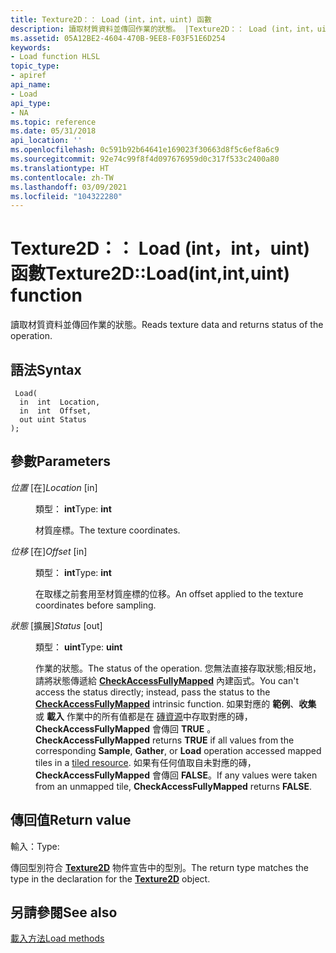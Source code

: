 ```yaml
---
title: Texture2D：： Load (int，int，uint) 函數
description: 讀取材質資料並傳回作業的狀態。 |Texture2D：： Load (int，int，uint) 函數
ms.assetid: 05A12BE2-4604-470B-9EE8-F03F51E6D254
keywords:
- Load function HLSL
topic_type:
- apiref
api_name:
- Load
api_type:
- NA
ms.topic: reference
ms.date: 05/31/2018
api_location: ''
ms.openlocfilehash: 0c591b92b64641e169023f30663d8f5c6ef8a6c9
ms.sourcegitcommit: 92e74c99f8f4d097676959d0c317f533c2400a80
ms.translationtype: HT
ms.contentlocale: zh-TW
ms.lasthandoff: 03/09/2021
ms.locfileid: "104322280"
---
```

# <a name="texture2dloadintintuint-function"></a><span data-ttu-id="11a10-105">Texture2D：： Load (int，int，uint) 函數</span><span class="sxs-lookup"><span data-stu-id="11a10-105">Texture2D::Load(int,int,uint) function</span></span>

<span data-ttu-id="11a10-106">讀取材質資料並傳回作業的狀態。</span><span class="sxs-lookup"><span data-stu-id="11a10-106">Reads texture data and returns status of the operation.</span></span>

## <a name="syntax"></a><span data-ttu-id="11a10-107">語法</span><span class="sxs-lookup"><span data-stu-id="11a10-107">Syntax</span></span>


``` syntax
 Load(
  in  int  Location,
  in  int  Offset,
  out uint Status
);
```



## <a name="parameters"></a><span data-ttu-id="11a10-108">參數</span><span class="sxs-lookup"><span data-stu-id="11a10-108">Parameters</span></span>

<dl> <dt>

<span data-ttu-id="11a10-109">*位置* \[在\]</span><span class="sxs-lookup"><span data-stu-id="11a10-109">*Location* \[in\]</span></span>
</dt> <dd>

<span data-ttu-id="11a10-110">類型： **int**</span><span class="sxs-lookup"><span data-stu-id="11a10-110">Type: **int**</span></span>

<span data-ttu-id="11a10-111">材質座標。</span><span class="sxs-lookup"><span data-stu-id="11a10-111">The texture coordinates.</span></span>

</dd> <dt>

<span data-ttu-id="11a10-112">*位移* \[在\]</span><span class="sxs-lookup"><span data-stu-id="11a10-112">*Offset* \[in\]</span></span>
</dt> <dd>

<span data-ttu-id="11a10-113">類型： **int**</span><span class="sxs-lookup"><span data-stu-id="11a10-113">Type: **int**</span></span>

<span data-ttu-id="11a10-114">在取樣之前套用至材質座標的位移。</span><span class="sxs-lookup"><span data-stu-id="11a10-114">An offset applied to the texture coordinates before sampling.</span></span>

</dd> <dt>

<span data-ttu-id="11a10-115">*狀態* \[擴展\]</span><span class="sxs-lookup"><span data-stu-id="11a10-115">*Status* \[out\]</span></span>
</dt> <dd>

<span data-ttu-id="11a10-116">類型： **uint**</span><span class="sxs-lookup"><span data-stu-id="11a10-116">Type: **uint**</span></span>

<span data-ttu-id="11a10-117">作業的狀態。</span><span class="sxs-lookup"><span data-stu-id="11a10-117">The status of the operation.</span></span> <span data-ttu-id="11a10-118">您無法直接存取狀態;相反地，請將狀態傳遞給 [**CheckAccessFullyMapped**](checkaccessfullymapped.md) 內建函式。</span><span class="sxs-lookup"><span data-stu-id="11a10-118">You can't access the status directly; instead, pass the status to the [**CheckAccessFullyMapped**](checkaccessfullymapped.md) intrinsic function.</span></span> <span data-ttu-id="11a10-119">如果對應的 **範例**、**收集** 或 **載入** 作業中的所有值都是在 [磚資源](/windows/desktop/direct3d11/direct3d-11-2-features)中存取對應的磚， **CheckAccessFullyMapped** 會傳回 **TRUE** 。</span><span class="sxs-lookup"><span data-stu-id="11a10-119">**CheckAccessFullyMapped** returns **TRUE** if all values from the corresponding **Sample**, **Gather**, or **Load** operation accessed mapped tiles in a [tiled resource](/windows/desktop/direct3d11/direct3d-11-2-features).</span></span> <span data-ttu-id="11a10-120">如果有任何值取自未對應的磚， **CheckAccessFullyMapped** 會傳回 **FALSE**。</span><span class="sxs-lookup"><span data-stu-id="11a10-120">If any values were taken from an unmapped tile, **CheckAccessFullyMapped** returns **FALSE**.</span></span>

</dd> </dl>

## <a name="return-value"></a><span data-ttu-id="11a10-121">傳回值</span><span class="sxs-lookup"><span data-stu-id="11a10-121">Return value</span></span>

<span data-ttu-id="11a10-122">輸入：</span><span class="sxs-lookup"><span data-stu-id="11a10-122">Type:</span></span>

<span data-ttu-id="11a10-123">傳回型別符合 [**Texture2D**](sm5-object-texture2d.md) 物件宣告中的型別。</span><span class="sxs-lookup"><span data-stu-id="11a10-123">The return type matches the type in the declaration for the [**Texture2D**](sm5-object-texture2d.md) object.</span></span>

## <a name="see-also"></a><span data-ttu-id="11a10-124">另請參閱</span><span class="sxs-lookup"><span data-stu-id="11a10-124">See also</span></span>

<dl> <dt>

[<span data-ttu-id="11a10-125">載入方法</span><span class="sxs-lookup"><span data-stu-id="11a10-125">Load methods</span></span>](texture2d-load.md)
</dt> </dl>

 

 
